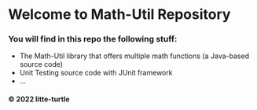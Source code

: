 # Welcome to Math-Util Repository
### You will find in this repo the following stuff:
* The Math-Util library that offers multiple math functions (a Java-based source code)
* Unit Testing source code with JUnit framework
* ...


#### © 2022 litte-turtle